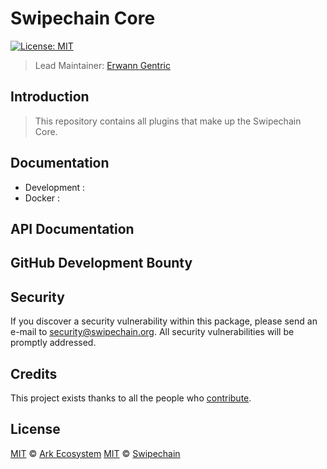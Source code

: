 # Swipechain Core

[![License: MIT](https://badgen.now.sh/badge/license/MIT/green)](https://opensource.org/licenses/MIT)

> Lead Maintainer: [Erwann Gentric](https://github.com/air1one)

## Introduction

> This repository contains all plugins that make up the Swipechain Core.

## Documentation

-   Development : 
-   Docker : 

## API Documentation

## GitHub Development Bounty

## Security

If you discover a security vulnerability within this package, please send an e-mail to security@swipechain.org. All security vulnerabilities will be promptly addressed.

## Credits

This project exists thanks to all the people who [contribute](../../contributors).

## License

[MIT](LICENSE) © [Ark Ecosystem](https://ark.io)
[MIT](LICENSE) © [Swipechain](https://swipechain.org)

